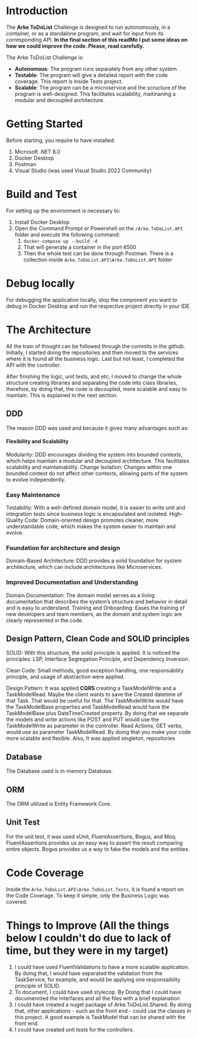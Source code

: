 # Introduction 
The **Arke ToDoList** Challenge is designed to run autonomously, in a container, or as a standalone program, and wait for input from its corresponding API. 
**In the final section of this readMe I put some ideas on how we could improve the code. Please, read carefully.**

The Arke ToDoList Challenge is:
* **Autonomous**: The program runs separately from any other system.
* **Testable**: The program will give a detailed report with the code coverage. This report is inside Tests project.
* **Scalable**: The program can be a microservice and the scructure of the program is well-designed. This facilitates scalability, maitinaning a modular and decoupled architecture.

# Getting Started
Before starting, you require to have installed:
1. Microsoft .NET 8.0
2. Docker Desktop
3. Postman
4. Visual Studio (was used Visual Studio 2022 Community)

# Build and Test

For setting up the environment is necessary to:

1. Install Docker Desktop
2. Open the Command Prompt or Powershell on the `/Arke.ToDoList.API` folder and execute the following command:
    1. `docker-compose up --build -d`
    2. That will generate a container in the port 6500
    3. Then the whole test can be done through Postman. There is a collection inside `Arke.ToDoList.API\Arke.ToDoList.API` folder

# Debug locally
For debugging the application locally, stop the component you want to debug in Docker Desktop and run the respective project directly in your IDE.

# The Architecture
All the train of thought can be followed through the commits in the github. Initially, I started doing the repositories and then moved to the services where it is found all the business logic. Last but not least, I completed the API with the controller. 

After finishing the logic, unit tests, and etc; I moved to change the whole structure creating libraries and separating the code into class libraries, therefore, by doing that, the code is decoupled, more scalable and easy to maintain. 
This is explained in the next section.

## DDD
The reason DDD was used and because it gives many advantages such as:

#### Flexibility and Scalability
Modularity: DDD encourages dividing the system into bounded contexts, which helps maintain a modular and decoupled architecture. This facilitates scalability and maintainability.
Change Isolation: Changes within one bounded context do not affect other contexts, allowing parts of the system to evolve independently.
### Easy Maintenance
Testability: With a well-defined domain model, it is easier to write unit and integration tests since business logic is encapsulated and isolated.
High-Quality Code: Domain-oriented design promotes cleaner, more understandable code, which makes the system easier to maintain and evolve.
### Foundation for architecture and design
Domain-Based Architecture: DDD provides a solid foundation for system architecture, which can include architectures like Microservices.
### Improved Documentation and Understanding
Domain Documentation: The domain model serves as a living documentation that describes the system’s structure and behavior in detail and is easy to understand.
Training and Onboarding: Eases the training of new developers and team members, as the domain and system logic are clearly represented in the code.

## Design Pattern, Clean Code and SOLID principles
SOLID: With this structure, the solid principle is applied. It is noticed the principles: LSP, Interface Segregation Principle, and Dependency Inversion.

Clean Code: Small methods, good exception handling, one responsability principle, and usage of abstraction were applied.

Design Pattern: It was applied **CQRS** creating a TaskModelWrite and a TaskModelRead. Maybe the client wants to save the Created datetime of that Task. That would be useful for that. The TaskModelWrite would have the TaskModelBase properties and TaskModelRead would have the TaskModelBase plus DateTimeCreated property. By doing that we separate the models and write actions like POST and PUT would use the TaskModelWrite as parameter in the controller. Read Actions, GET verbs, would use as parameter TaskModelRead. By doing that you make your code more scalable and flexible. Also, It was applied singleton, repositories
## Database
The Database used is in-memory Database.
## ORM
The ORM utilized is Entity Framework Core.
## Unit Test
For the unit test, it was used xUnit, FluentAssertions, Bogus, and Moq. 
FluentAssertions provides us an easy way to assert the result comparing entire objects. Bogus provides us a way to fake the models and the entities.
# Code Coverage
Inside the `Arke.ToDoList.API\Arke.ToDoList.Tests`, it is found a report on the Code Coverage. To keep it simple, only the Business Logic was covered.

# Things to Improve (All the things below I couldn't do due to lack of time, but they were in my target)

1. I could have used FluentValidations to have a more scalable application. By doing that, I would have separated the validation from the TaskService, for example, and would be applying one responsaiblity principle of SOLID.
2. To document, I could have used stylecop. By Doing that I could have documennted the Interfaces and all the files with a brief explanation
3. I could have created a nuget package of Arke.ToDoList.Shared. By doing that, other applications - such as the front end - could use the classes in this project. A good example is TaskModel that can be shared with the front end.
4. I could have created unit tests for the controllers.
   


